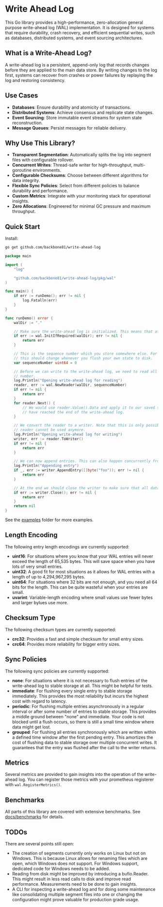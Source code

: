 # Write Ahead Log

This Go library provides a high-performance, zero-allocation general purpose write-ahead log (WAL) implementation. It is
designed for systems that require durability, crash recovery, and efficient sequential writes, such as databases,
distributed systems, and event sourcing architectures.

## What is a Write-Ahead Log?

A write-ahead log is a persistent, append-only log that records changes before they are applied to the main data store.
By writing changes to the log first, systems can recover from crashes or power failures by replaying the log and
restoring consistency.

## Use Cases

- **Databases**: Ensure durability and atomicity of transactions.
- **Distributed Systems**: Achieve consensus and replicate state changes.
- **Event Sourcing**: Store immutable event streams for system state reconstruction.
- **Message Queues**: Persist messages for reliable delivery.

## Why Use This Library?

- **Transparent Segmentation**: Automatically splits the log into segment files with configurable rollover.
- **Concurrent Writes**: Thread-safe writer for high-throughput, multi-goroutine environments.
- **Configurable Checksums**: Choose between different algorithms for data integrity.
- **Flexible Sync Policies**: Select from different policies to balance durability and performance.
- **Custom Metrics**: Integrate with your monitoring stack for operational insights.
- **Zero Allocations**: Engineered for minimal GC pressure and maximum throughput.

## Quick Start

Install:

```sh
go get github.com/backbone81/write-ahead-log
```

```go
package main

import (
	"log"

	"github.com/backbone81/write-ahead-log/pkg/wal"
)

func main() {
	if err := runDemo(); err != nil {
		log.Fatalln(err)
	}
}

func runDemo() error {
	walDir := "."

	// Make sure the write-ahead log is initialized. This means that at least one wal file is in the wal directory.
	if err := wal.InitIfRequired(walDir); err != nil {
		return err
	}

	// This is the sequence number which you store somewhere else. For this example, we always assume 0 but in reality
	// this should change whenever you flush your own state to disk.
	var sequenceNumber uint64 = 0

	// Before we can write to the write-ahead log, we need to read all entries starting from our well-known sequence
	// number.
	log.Println("Opening write-ahead log for reading")
	reader, err := wal.NewReader(walDir, sequenceNumber)
	if err != nil {
		return err
	}
	for reader.Next() {
		// We would use reader.Value().Data and apply it to our saved state. reader.Next will return false when we
		// have reached the end of the write-ahead log.
	}

	// We convert the reader to a writer. Note that this is only possible after having read all entries. Afterward the
	// reader cannot be used anymore.
	log.Println("Opening write-ahead log for writing")
	writer, err := reader.ToWriter()
	if err != nil {
		return err
	}

	// We can now append entries. This can also happen concurrently from multiple go routines.
	log.Println("Appending entry")
	if _, err := writer.AppendEntry([]byte("foo")); err != nil {
		return err
	}

	// At the end we should close the writer to make sure that all data was flushed to stable storage.
	if err := writer.Close(); err != nil {
		return err
	}
	return nil
}
```

See the [examples](examples) folder for more examples.

## Length Encoding

The following entry length encodings are currently supported:

- **uint16**: For situations where you know that your WAL entries will never exceed the length of 65,535 bytes. This
  will save space when you have lots of very small entries.
- **uint32**: A good fit for most situations as it allows for WAL entries with a length of up to 4,294,967,295 bytes.
- **uint64**: For situations where 32 bits are not enough, and you need all 64 bits for the length. This can be quite
  wasteful when your entries are small.
- **uvarint**: Variable-length encoding where small values use fewer bytes and larger bylues use more.

## Checksum Type

The following checksum types are currently supported:

- **crc32**: Provides a fast and simple checksum for small entry sizes.
- **crc64**: Provides more reliability for bigger entry sizes.

## Sync Policies

The following sync policies are currently supported:

- **none**: For situations where it is not necessary to flush entries of the write-ahead log to stable
  storage at all. This might be helpful for tests.
- **immediate**: For flushing every single entry to stable storage immediately. This provides the most
  reliability but incurs the highest cost with regard to latency.
- **periodic**: For flushing multiple entries asynchronously in a regular interval or after some number of
  entries to stable storage. This provides a middle ground between "none" and immediate. Your code is not blocked until
  a flush occurs, so there is still a small time window where data might get lost.
- **grouped**: For flushing all entries synchronously which are written within a defined time window after
  the first pending entry. This amortizes the cost of flushing data to stable storage over multiple concurrent writes.
  It guarantees that the entry was flushed after the call to the writer returns.

## Metrics

Several metrics are provided to gain insights into the operation of the write-ahead log. You can register those metrics
with your prometheus registerer with `wal.RegisterMetrics()`.

## Benchmarks

All parts of this library are covered with extensive benchmarks. See [docs/benchmarks](docs/benchmarks.md) for details.

## TODOs

There are several points still open:

- The creation of segments currently only works on Linux but not on Windows. This is because Linux allows for renaming
  files which are open, which Windows does not support. For Windows support, dedicated code for Windows needs to be
  added.
- Reading from disk might be improved by introducing a bufio.Reader. This might result in less read calls to disk and
  improve read performance. Measurements need to be done to gain insights.
- A CLI for inspecting a write-ahead log and for doing some maintenance like consolidating multiple segment files into
  one or changing the configuration might prove valuable for production grade usage.
